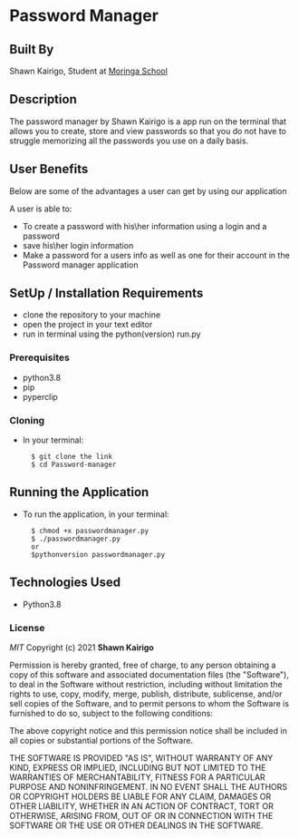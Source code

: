 # Password Manager

## Built By

Shawn Kairigo, Student at [Moringa School](https://moringaschool.com/)

## Description

The password manager by Shawn Kairigo is a app run on the terminal that allows you to create, store and view passwords so that you do not have to struggle memorizing all the passwords you use on a daily basis.

## User Benefits

Below are some of the advantages a user can get by using our application

A user is able to:

- To create a password with his\her information using a login and a password
- save his\her login information
- Make a password for a users info as well as one for their account in the Password manager application

## SetUp / Installation Requirements

- clone the repository to your machine
- open the project in your text editor
- run in terminal using the python(version) run.py

### Prerequisites

- python3.8
- pip
- pyperclip

### Cloning

- In your terminal:

        $ git clone the link
        $ cd Password-manager

## Running the Application

- To run the application, in your terminal:

        $ chmod +x passwordmanager.py
        $ ./passwordmanager.py
        or
        $pythonversion passwordmanager.py

## Technologies Used

- Python3.8

### License

_MIT_
Copyright (c) 2021 **Shawn Kairigo**

Permission is hereby granted, free of charge, to any person obtaining a copy of this software and associated documentation files (the "Software"), to deal in the Software without restriction, including without limitation the rights to use, copy, modify, merge, publish, distribute, sublicense, and/or sell copies of the Software, and to permit persons to whom the Software is furnished to do so, subject to the following conditions:

The above copyright notice and this permission notice shall be included in all copies or substantial portions of the Software.

THE SOFTWARE IS PROVIDED "AS IS", WITHOUT WARRANTY OF ANY KIND, EXPRESS OR IMPLIED, INCLUDING BUT NOT LIMITED TO THE WARRANTIES OF MERCHANTABILITY, FITNESS FOR A PARTICULAR PURPOSE AND NONINFRINGEMENT. IN NO EVENT SHALL THE AUTHORS OR COPYRIGHT HOLDERS BE LIABLE FOR ANY CLAIM, DAMAGES OR OTHER LIABILITY, WHETHER IN AN ACTION OF CONTRACT, TORT OR OTHERWISE, ARISING FROM, OUT OF OR IN CONNECTION WITH THE SOFTWARE OR THE USE OR OTHER DEALINGS IN THE SOFTWARE.
